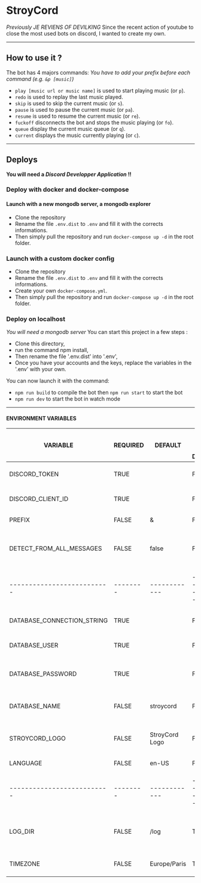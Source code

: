 # StroyCord

_Previously JE REVIENS OF DEVILKING_
Since the recent action of youtube to close the most used bots on discord, I wanted to create my own.

---

## How to use it ?

The bot has 4 majors commands:
_You have to add your prefix before each command (e.g. `&p [music]`)_

- `play [music url or music name]` is used to start playing music (or `p`).
- `redo` is used to replay the last music played.
- `skip` is used to skip the current music (or `s`).
- `pause` is used to pause the current music (or `pa`).
- `resume` is used to resume the current music (or `re`).
- `fuckoff` disconnects the bot and stops the music playing (or `fo`).
- `queue` display the current music queue (or `q`).
- `current` displays the music currently playing (or `c`).

---

## Deploys

**You will need a _Discord Developper Application_ !!**

### Deploy with docker and docker-compose

#### Launch with a new mongodb server, a mongodb explorer

- Clone the repository
- Rename the file `.env.dist` to `.env` and fill it with the corrects informations.
- Then simply pull the repository and run `docker-compose up -d` in the root folder.

### Launch with a custom docker config

- Clone the repository
- Rename the file `.env.dist` to `.env` and fill it with the corrects informations.
- Create your own `docker-compose.yml`.
- Then simply pull the repository and run `docker-compose up -d` in the root folder.

### Deploy on localhost

_You will need a mongodb server_
You can start this project in a few steps :

- Clone this directory,
- run the command npm install,
- Then rename the file '.env.dist' into '.env',
- Once you have your accounts and the keys, replace the variables in the '.env' with your own.

You can now launch it with the command:

- `npm run build` to compile the bot
  then `npm run start` to start the bot
- `npm run dev` to start the bot in watch mode

---

#### ENVIRONMENT VARIABLES

| VARIABLE                   | REQUIRED | DEFAULT        | USED ONLY FOR DOCKER | DESCRIPTION                                               |
| -------------------------- | -------- | -------------- | -------------------- | --------------------------------------------------------- |
| DISCORD_TOKEN              | TRUE     |                | FALSE                | string - Your discord app token                           |
| DISCORD_CLIENT_ID          | TRUE     |                | FALSE                | string - Your discord client id                           |
| PREFIX                     | FALSE    | &              | FALSE                | string - Your bot prefix                                  |
| DETECT_FROM_ALL_MESSAGES   | FALSE    | false          | FALSE                | boolean - Used to directly detect and play a youtube link |
| -------------------------- | -------- | ------------   | -------------------- | ------------------------------------------                |
| DATABASE_CONNECTION_STRING | TRUE     |                | FALSE                | string - Your mongodb uri string                          |
| DATABASE_USER              | TRUE     |                | FALSE                | string - Your mongodb user name                           |
| DATABASE_PASSWORD          | TRUE     |                | FALSE                | string - Your mongodb user password                       |
| DATABASE_NAME              | FALSE    | stroycord      | FALSE                | string - Your mongodb database name                       |
| STROYCORD_LOGO             | FALSE    | StroyCord Logo | FALSE                | string - The avatar url you want to give to the bot       |
| LANGUAGE                   | FALSE    | en-US          | FALSE                | string - The bot language                                 |
| -------------------------- | -------- | ------------   | -------------------- | ------------------------------------------                |
| LOG_DIR                    | FALSE    | /log           | TRUE                 | string - Your logging directory path use for docker       |
| TIMEZONE                   | FALSE    | Europe/Paris   | TRUE                 | string - Your container timezone                          |
